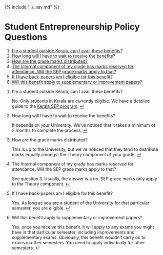 {% include "../_nav.md" %}

<cite id="q-top"></cite>

# Student Entrepreneurship Policy Questions
1. [I'm a student outside Kerala, can I avail these benefits?](#q3-1)
2. [How long will I have to wait to receive the benefits?](#q3-2)
3. [How are the grace marks distributed?](#q3-3)
4. [The Internal component of my grade has marks reserved for attendance. Will the SEP grace marks apply to that?](#q3-4)
5. [If I have back-papers am I eligible for this benefit?](#q3-5)
6. [Will this benefit apply to supplementary or improvement papers?](#q3-6)

<cite id="q3-1"></cite>
1. I'm a student outside Kerala, can I avail these benefits?
   
   No. Only students in Kerala are currently eligible. We have a detailed guide to the [Kerala SEP program](1.3-kerala-sep.md). [↵](#q-top)
<cite id="q3-2"></cite>
2. How long will I have to wait to receive the benefits?

   It depends on your University. We've noticed that it takes a minimum of 2 months to complete the process. [↵](#q-top)
<cite id="q3-3"></cite>   
3. How are the grace marks distributed?

   This is up to the University, but we've noticed that they tend to distribute marks equally amongst the Theory component of your grade. [↵](#q-top)
<cite id="q3-4"></cite>   
4. The Internal component of my grade has marks reserved for attendance. Will the SEP grace marks apply to that?

   See question 3. Usually, the answer is a no. SEP grace marks only apply to the Theory component. [↵](#q-top)
<cite id="q3-5"></cite>   
5. If I have back-papers am I eligible for this benefit?

   Yes. As long as you are a student of the University for that particular semester, you are eligible. [↵](#q-top)
<cite id="q3-6"></cite>   
6. Will this benefit apply to supplementary or improvement papers?

   Yes, once you receive this benefit, it will apply to any exams you might have in that particular semester, including improvements and supplementary exams. Obviously, this benefit wouldn't carry on to exams in other semesters. You need to apply individually for other semesters. [↵](#q-top)
